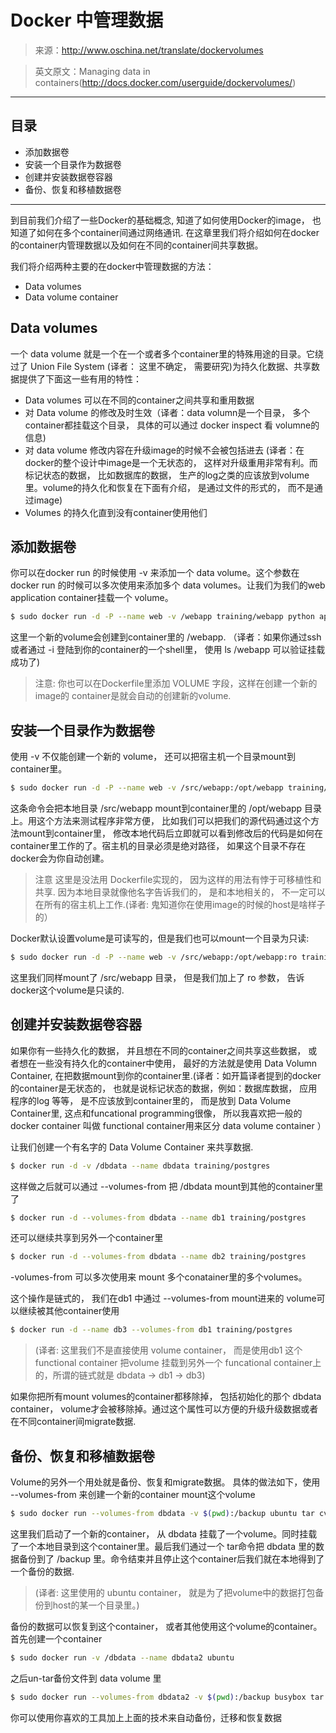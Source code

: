 # Docker 中管理数据

> 来源：http://www.oschina.net/translate/dockervolumes

> 英文原文：Managing data in containers(http://docs.docker.com/userguide/dockervolumes/)

---

## 目录

* 添加数据卷
* 安装一个目录作为数据卷
* 创建并安装数据卷容器
* 备份、恢复和移植数据卷

---

到目前我们介绍了一些Docker的基础概念, 知道了如何使用Docker的image， 也知道了如何在多个container间通过网络通讯. 在这章里我们将介绍如何在docker的container内管理数据以及如何在不同的container间共享数据。

我们将介绍两种主要的在docker中管理数据的方法：

* Data volumes
* Data volume container

## Data volumes

一个 data volume 就是一个在一个或者多个container里的特殊用途的目录。它绕过了 Union File System (译者： 这里不确定， 需要研究)为持久化数据、共享数据提供了下面这一些有用的特性：

* Data volumes 可以在不同的container之间共享和重用数据
* 对 Data volume 的修改及时生效（译者：data volumn是一个目录， 多个container都挂载这个目录， 具体的可以通过 docker inspect 看 volumne的信息)
* 对 data volume 修改内容在升级image的时候不会被包括进去 (译者：在docker的整个设计中image是一个无状态的， 这样对升级重用非常有利。而标记状态的数据， 比如数据库的数据， 生产的log之类的应该放到volume里。volume的持久化和恢复在下面有介绍， 是通过文件的形式的， 而不是通过image)
* Volumes 的持久化直到没有container使用他们

## 添加数据卷

你可以在docker run 的时候使用 -v 来添加一个 data volume。这个参数在docker run 的时候可以多次使用来添加多个 data volumes。让我们为我们的web application container挂载一个 volume。

```bash
$ sudo docker run -d -P --name web -v /webapp training/webapp python app.py
```

这里一个新的volume会创建到container里的 /webapp. （译者：如果你通过ssh或者通过 -i 登陆到你的container的一个shell里， 使用 ls /webapp 可以验证挂载成功了)

>注意: 你也可以在Dockerfile里添加 VOLUME 字段，这样在创建一个新的image的 container是就会自动的创建新的volume.

## 安装一个目录作为数据卷

使用 -v 不仅能创建一个新的 volume， 还可以把宿主机一个目录mount到container里。

```bash
$ sudo docker run -d -P --name web -v /src/webapp:/opt/webapp training/webapp python app.py
```

这条命令会把本地目录 /src/webapp mount到container里的 /opt/webapp 目录上。用这个方法来测试程序非常方便， 比如我们可以把我们的源代码通过这个方法mount到container里， 修改本地代码后立即就可以看到修改后的代码是如何在container里工作的了。宿主机的目录必须是绝对路径， 如果这个目录不存在docker会为你自动创建。

>注意 这里是没法用 Dockerfile实现的， 因为这样的用法有悖于可移植性和共享. 因为本地目录就像他名字告诉我们的， 是和本地相关的， 不一定可以在所有的宿主机上工作.(译者: 鬼知道你在使用image的时候的host是啥样子的）

Docker默认设置volume是可读写的，但是我们也可以mount一个目录为只读:

```bash
$ sudo docker run -d -P --name web -v /src/webapp:/opt/webapp:ro training/webapp python app.py
```

这里我们同样mount了 /src/webapp 目录， 但是我们加上了 ro 参数， 告诉docker这个volume是只读的.

## 创建并安装数据卷容器

如果你有一些持久化的数据， 并且想在不同的container之间共享这些数据， 或者想在一些没有持久化的container中使用， 最好的方法就是使用 Data Volumn Container, 在把数据mount到你的container里.(译者：如开篇译者提到的docker的container是无状态的， 也就是说标记状态的数据，例如：数据库数据， 应用程序的log 等等， 是不应该放到container里的， 而是放到 Data Volume Container里, 这点和funcational programming很像， 所以我喜欢把一般的docker container 叫做 functional container用来区分 data volume container ）

让我们创建一个有名字的 Data Volume Container 来共享数据.

```bash
$ docker run -d -v /dbdata --name dbdata training/postgres
```

这样做之后就可以通过 --volumes-from 把 /dbdata mount到其他的container里了

```bash
$ docker run -d --volumes-from dbdata --name db1 training/postgres
```

还可以继续共享到另外一个container里

```bash
$ docker run -d --volumes-from dbdata --name db2 training/postgres
```

-volumes-from 可以多次使用来 mount 多个conatainer里的多个volumes。

这个操作是链式的， 我们在db1 中通过 --volumes-from mount进来的 volume可以继续被其他container使用

```bash
$ docker run -d --name db3 --volumes-from db1 training/postgres
```

>(译者: 这里我们不是直接使用 volume container， 而是使用db1 这个functional container 把volume 挂载到另外一个 funcational container上的，所谓的链式就是 dbdata -> db1 -> db3)

如果你把所有mount volumes的container都移除掉， 包括初始化的那个 dbdata container， volume才会被移除掉。通过这个属性可以方便的升级升级数据或者在不同container间migrate数据.

## 备份、恢复和移植数据卷

Volume的另外一个用处就是备份、恢复和migrate数据。 具体的做法如下，使用 --volumes-from 来创建一个新的container mount这个volume

```bash
$ sudo docker run --volumes-from dbdata -v $(pwd):/backup ubuntu tar cvf /backup/backup.tar /dbdata
```

这里我们启动了一个新的container， 从 dbdata 挂载了一个volume。同时挂载了一个本地目录到这个container里。最后我们通过一个 tar命令把 dbdata 里的数据备份到了 /backup 里。命令结束并且停止这个container后我们就在本地得到了一个备份的数据.

>(译者: 这里使用的 ubuntu container， 就是为了把volume中的数据打包备份到host的某一个目录里。)

备份的数据可以恢复到这个container， 或者其他使用这个volume的container。首先创建一个container

```bash
$ sudo docker run -v /dbdata --name dbdata2 ubuntu
```

之后un-tar备份文件到 data volume 里

```bash
$ sudo docker run --volumes-from dbdata2 -v $(pwd):/backup busybox tar xvf /backup/backup.tar
```

你可以使用你喜欢的工具加上上面的技术来自动备份，迁移和恢复数据
